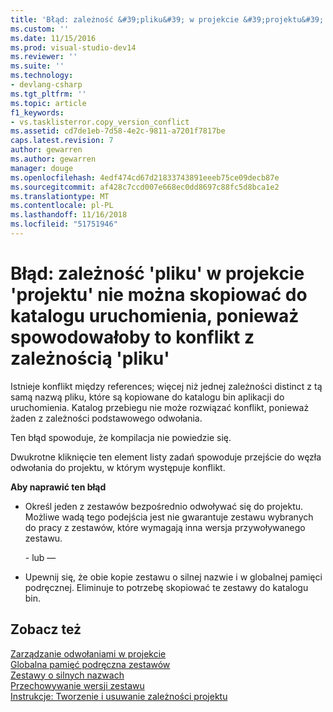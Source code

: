 ```yaml
---
title: 'Błąd: zależność &#39;pliku&#39; w projekcie &#39;projektu&#39; nie można skopiować do katalogu uruchomienia, ponieważ spowodowałoby to konflikt z zależnością &#39;pliku&#39; | Dokumentacja firmy Microsoft'
ms.custom: ''
ms.date: 11/15/2016
ms.prod: visual-studio-dev14
ms.reviewer: ''
ms.suite: ''
ms.technology:
- devlang-csharp
ms.tgt_pltfrm: ''
ms.topic: article
f1_keywords:
- vs.tasklisterror.copy_version_conflict
ms.assetid: cd7de1eb-7d58-4e2c-9811-a7201f7817be
caps.latest.revision: 7
author: gewarren
ms.author: gewarren
manager: douge
ms.openlocfilehash: 4edf474cd67d21833743891eeeb75ce09decb87e
ms.sourcegitcommit: af428c7ccd007e668ec0dd8697c88fc5d8bca1e2
ms.translationtype: MT
ms.contentlocale: pl-PL
ms.lasthandoff: 11/16/2018
ms.locfileid: "51751946"
---
```

# <a name="error-the-dependency-39file39-in-project-39project39-cannot-be-copied-to-the-run-directory-because-it-would-conflict-with-dependency-39file39"></a>Błąd: zależność &#39;pliku&#39; w projekcie &#39;projektu&#39; nie można skopiować do katalogu uruchomienia, ponieważ spowodowałoby to konflikt z zależnością &#39;pliku&#39;
Istnieje konflikt między references; więcej niż jednej zależności distinct z tą samą nazwą pliku, które są kopiowane do katalogu bin aplikacji do uruchomienia. Katalog przebiegu nie może rozwiązać konflikt, ponieważ żaden z zależności podstawowego odwołania.  
  
 Ten błąd spowoduje, że kompilacja nie powiedzie się.  
  
 Dwukrotne kliknięcie ten element listy zadań spowoduje przejście do węzła odwołania do projektu, w którym występuje konflikt.  
  
 **Aby naprawić ten błąd**  
  
-   Określ jeden z zestawów bezpośrednio odwoływać się do projektu. Możliwe wadą tego podejścia jest nie gwarantuje zestawu wybranych do pracy z zestawów, które wymagają inna wersja przywoływanego zestawu.  
  
     \- lub —  
  
-   Upewnij się, że obie kopie zestawu o silnej nazwie i w globalnej pamięci podręcznej. Eliminuje to potrzebę skopiować te zestawy do katalogu bin.  
  
## <a name="see-also"></a>Zobacz też  
 [Zarządzanie odwołaniami w projekcie](../ide/managing-references-in-a-project.md)   
 [Globalna pamięć podręczna zestawów](http://msdn.microsoft.com/library/cf5eacd0-d3ec-4879-b6da-5fd5e4372202)   
 [Zestawy o silnych nazwach](http://msdn.microsoft.com/library/d4a80263-f3e0-4d81-9b61-f0cbeae3797b)   
 [Przechowywanie wersji zestawu](http://msdn.microsoft.com/library/775ad4fb-914f-453c-98ef-ce1089b6f903)   
 [Instrukcje: Tworzenie i usuwanie zależności projektu](../ide/how-to-create-and-remove-project-dependencies.md)